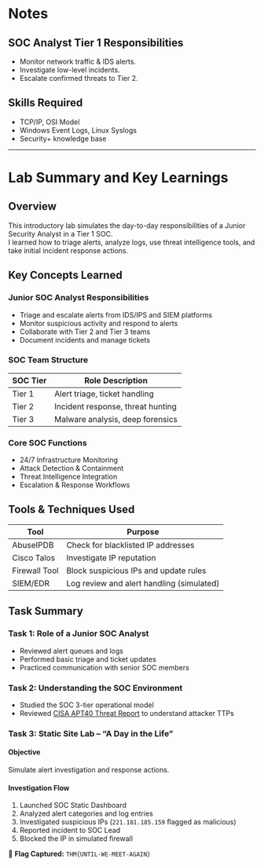 # Notes

## SOC Analyst Tier 1 Responsibilities
- Monitor network traffic & IDS alerts.
- Investigate low-level incidents.
- Escalate confirmed threats to Tier 2.

## Skills Required
- TCP/IP, OSI Model
- Windows Event Logs, Linux Syslogs
- Security+ knowledge base

---

# Lab Summary and Key Learnings

## Overview
This introductory lab simulates the day-to-day responsibilities of a Junior Security Analyst in a Tier 1 SOC.  
I learned how to triage alerts, analyze logs, use threat intelligence tools, and take initial incident response actions.

## Key Concepts Learned

### Junior SOC Analyst Responsibilities
- Triage and escalate alerts from IDS/IPS and SIEM platforms  
- Monitor suspicious activity and respond to alerts  
- Collaborate with Tier 2 and Tier 3 teams  
- Document incidents and manage tickets

### SOC Team Structure

| SOC Tier | Role Description                     |
|----------|------------------------------------|
| Tier 1   | Alert triage, ticket handling      |
| Tier 2   | Incident response, threat hunting  |
| Tier 3   | Malware analysis, deep forensics   |

### Core SOC Functions
- 24/7 Infrastructure Monitoring  
- Attack Detection & Containment  
- Threat Intelligence Integration  
- Escalation & Response Workflows

## Tools & Techniques Used

| Tool           | Purpose                              |
|----------------|------------------------------------|
| AbuseIPDB      | Check for blacklisted IP addresses |
| Cisco Talos    | Investigate IP reputation           |
| Firewall Tool  | Block suspicious IPs and update rules |
| SIEM/EDR       | Log review and alert handling (simulated) |

## Task Summary

### Task 1: Role of a Junior SOC Analyst
- Reviewed alert queues and logs  
- Performed basic triage and ticket updates  
- Practiced communication with senior SOC members

### Task 2: Understanding the SOC Environment
- Studied the SOC 3-tier operational model  
- Reviewed [CISA APT40 Threat Report](https://us-cert.cisa.gov/ncas/alerts/aa21-200a) to understand attacker TTPs

### Task 3: Static Site Lab – “A Day in the Life”

#### Objective
Simulate alert investigation and response actions.

#### Investigation Flow
1. Launched SOC Static Dashboard  
2. Analyzed alert categories and log entries  
3. Investigated suspicious IPs (`221.181.185.159` flagged as malicious)  
4. Reported incident to SOC Lead  
5. Blocked the IP in simulated firewall  

🏁 **Flag Captured:** `THM{UNTIL-WE-MEET-AGAIN}`
